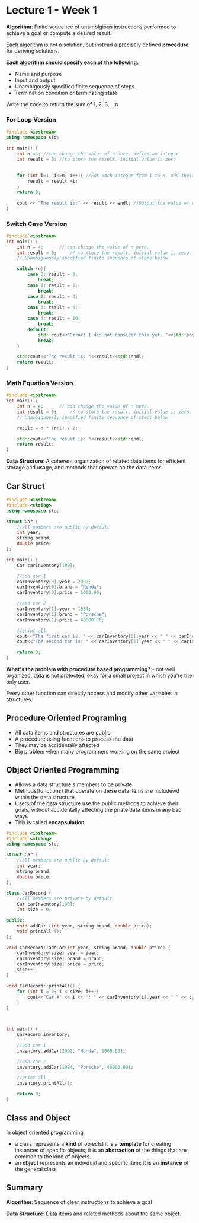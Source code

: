 # Lecture 1 - Week 1

**Algorithm**: Finite sequence of unambigious instructions performed to achieve a goal or compute a desired result. 

Each algorithm is not a solution, but instead a precisely defined **procedure** for deriving solutions. 

**Each algorithm should specify each of the following:**
- Name and purpose
- Input and output
- Unambigously specified finite sequence of steps
- Termination condition or terminating state

Write the code to return the sum of 1, 2, 3, ...n 

### For Loop Version
``` cpp
#include <iostream>
using namespace std;

int main() {
    int n =4; //can change the value of n here, define an integer
    int result = 0; //to store the result, initial value is zero
    
    
    for (int i=1; i<=n; i++){ //For each integer from 1 to n, add their values to result
        result = result +i;
    }
    return 0;

    cout << "The result is:" << result << endl; //Output the value of result
}
```

### Switch Case Version
``` cpp
#include <iostream>
int main() {
    int n = 4; 		// can change the value of n here.
    int result = 0; 	// to store the result, initial value is zero.
    // Unambiguously specified finite sequence of steps below

    switch (n){
        case 0: result = 0;
            break;
        case 1: result = 1;
            break;
        case 2: result = 3;
            break;
        case 3: result = 6;
            break;
        case 4: result = 10;
            break;
        default:
            std::cout<<"Error! I did not consider this yet. "<<std::endl;
            break;
    }

    std::cout<<"The result is: "<<result<<std::endl;
    return result;
}
```

### Math Equation Version
``` cpp
#include <iostream>
int main() {
    int n = 4; 		// can change the value of n here.
    int result = 0; 	// to store the result, initial value is zero.
    // Unambiguously specified finite sequence of steps below

    result = n * (n+1) / 2;

    std::cout<<"The result is: "<<result<<std::endl;
    return result;
}
```

**Data Structure**: A coherent organization of related data items for efficient storage and usage, and methods that operate on the data items. 

## Car Struct 
``` cpp
#include <iostream>
#include <string>
using namespace std;

struct Car {
    //all members are public by default
    int year;
    string brand;
    double price;
};

int main() {
    Car carInventory[100];

    //add car 1
    carInventory[0].year = 2002;
    carInventory[0].brand = "Honda";
    carInventory[0].price = 1000.00;

    //add car 2
    carInventory[1].year = 1984;
    carInventory[1].brand = "Porsche";
    carInventory[1].price = 40000.00;

    //print all
    cout<<"The first car is: " << carInventory[0].year << " " << carInventory[0].brand << ", price: " << carInventory[0].price<< endl;
    cout<<"The second car is: " << carInventory[1].year << " " << carInventory[1].brand << ", price: " << carInventory[1].price<< endl;

    return 0;
}
```

**What's the problem with procedure based programming?** - not well organized, data is not protected, okay for a small project in which you're the only user. 

Every other function can directly access and modify other variables in structures. 

## Procedure Oriented Programing
- All data items and structures are public
- A procedure using fucntions to process the data
- They may be accidentally affected
- Big problem when many programmers working on the same project

## Object Oriented Programming
- Allows a data structure's members to be private
- Methods(functions) that operate on these data items are includewd within the data structure
- Users of the data structure use the public methods to achieve their goals, without accidentally affecting the priate data items in any bad ways
- This is called **encapsulation**
```cpp
#include <iostream>
#include <string>
using namespace std;

struct Car {
    //all members are public by default
    int year;
    string brand;
    double price;
};

class CarRecord {
    //all members are private by default
    Car carInventory[100];
    int size = 0;

public:
    void addCar (int year, string brand, double price);
    void printAll ();
};

void CarRecord::addCar(int year, string brand, double price) {
    carInventory[size].year = year;
    carInventory[size].brand = brand;
    carInventory[size].price = price;
    size++;
}

void CarRecord::printAll() {
    for (int i = 0; i < size; i++){
        cout<<"Car #" << i << ": " << carInventory[i].year << " " << carInventory[i].brand << ", price: " << carInventory[i].price<< endl;
    }
}



int main() {
    CarRecord inventory;

    //add car 1
    inventory.addCar(2002, "Honda", 1000.00);

    //add car 2
    inventory.addCar(1984, "Porsche", 40000.00);

    //print all
    inventory.printAll();

    return 0;
}
```

## Class and Object
In object oriented programming,
- a class represents a **kind** of objectsl it is a **template** for creating instances of specific objects; it is an **abstraction** of the things that are common to the kind of objects.
- an **object** represents an indivdual and specific item; it is an **instance** of the general class

## Summary
**Algorithm**: Sequence of clear instructions to achieve a goal

**Data Structure**: Data items and related methods about the same object. 